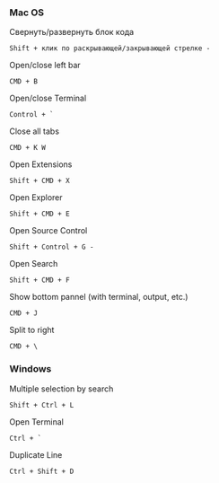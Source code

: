 ### Mac OS

Cвернуть/развернуть блок кода

```
Shift + клик по раскрывающей/закрывающей стрелке -
```

Open/close left bar

```
CMD + B
```

Open/close Terminal

```
Control + `
```

Close all tabs

```
CMD + K W
```

Open Extensions

```
Shift + CMD + X
```

Open Explorer

```
Shift + CMD + E
```

Open Source Control

```
Shift + Control + G -
```

Open Search

```
Shift + CMD + F
```

Show bottom pannel (with terminal, output, etc.)

```
CMD + J
```

Split to right

```
CMD + \
```

### Windows

Multiple selection by search

```
Shift + Ctrl + L
```

Open Terminal

```
Ctrl + `
```

Duplicate Line

```
Ctrl + Shift + D
```
